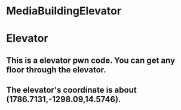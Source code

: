 # MediaBuildingElevator
<h1>Elevator</h1>

<h2>This is a elevator pwn code. You can get any floor through the elevator.</h2>


<h2>The elevator's coordinate is about (1786.7131,-1298.09,14.5746).</h2>
